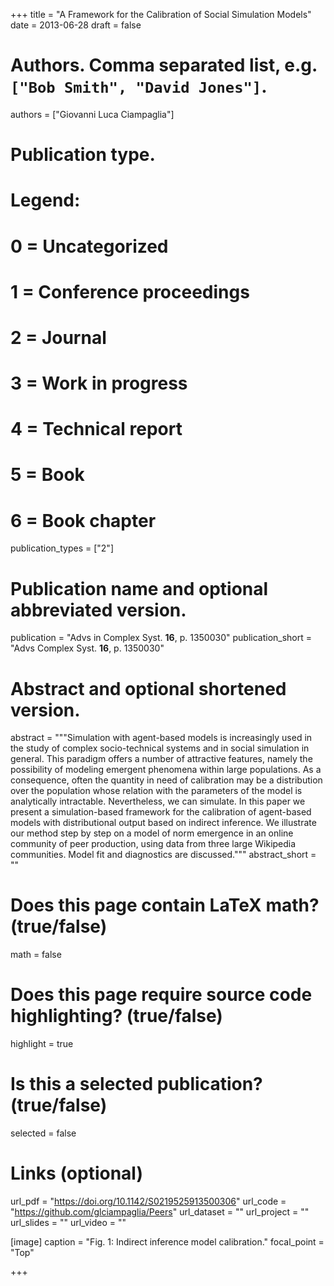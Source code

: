+++
title = "A Framework for the Calibration of Social Simulation Models"
date = 2013-06-28
draft = false

# Authors. Comma separated list, e.g. `["Bob Smith", "David Jones"]`.
authors = ["Giovanni Luca Ciampaglia"]

# Publication type.
# Legend:
# 0 = Uncategorized
# 1 = Conference proceedings
# 2 = Journal
# 3 = Work in progress
# 4 = Technical report
# 5 = Book
# 6 = Book chapter
publication_types = ["2"]

# Publication name and optional abbreviated version.
publication = "Advs in Complex Syst. **16**, p. 1350030"
publication_short = "Advs Complex Syst. **16**, p. 1350030"

# Abstract and optional shortened version.
abstract = """Simulation with agent-based models is increasingly used in the
study of complex socio-technical systems and in social simulation in general.
This paradigm offers a number of attractive features, namely the possibility of
modeling emergent phenomena within large populations. As a consequence, often
the quantity in need of calibration may be a distribution over the population
whose relation with the parameters of the model is analytically intractable.
Nevertheless, we can simulate. In this paper we present a simulation-based
framework for the calibration of agent-based models with distributional output
based on indirect inference. We illustrate our method step by step on a model of
norm emergence in an online community of peer production, using data from three
large Wikipedia communities. Model fit and diagnostics are discussed.""" 
abstract_short = ""

# Does this page contain LaTeX math? (true/false)
math = false

# Does this page require source code highlighting? (true/false)
highlight = true

# Is this a selected publication? (true/false)
selected = false

# Links (optional)
url_pdf = "https://doi.org/10.1142/S0219525913500306"
url_code = "https://github.com/glciampaglia/Peers"
url_dataset = ""
url_project = ""
url_slides = ""
url_video = ""

[image]
  caption = "Fig. 1: Indirect inference model calibration."
  focal_point = "Top"

+++
